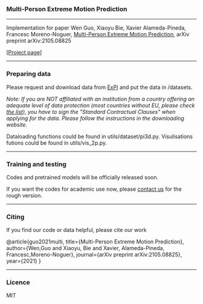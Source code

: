 
### Multi-Person Extreme Motion Prediction
---
Implementation for paper
Wen Guo, Xiaoyu Bie, Xavier Alameda-Pineda, Francesc Moreno-Noguer,
[Multi-Person Extreme Motion Prediction](https://arxiv.org/abs/2105.08825),
arXiv preprint arXiv:2105.08825

[[Project page](https://team.inria.fr/robotlearn/multi-person-extreme-motion-prediction/)]

---
### Preparing data
Please request and download data from [ExPI](https://zenodo.org/record/5578329#.YbjaLPHMK3J) and put the data in /datasets.

*Note: If you are NOT affiliated with an institution from a country offering an adequate level of data protection 
(most countries without EU, please check [the list](https://ec.europa.eu/info/law/law-topic/data-protection/international-dimension-data-protection/adequacy-decisions_en)), you have to sign the "Standard Contractual Clauses" when applying for the data. Please follow the instructions in the downloading website.*

Dataloading functions could be found in utils/dataset/pi3d.py. Visulisations futions could be found in utils/vis_2p.py.

---
### Training and testing
Codes and pretrained models will be officially released soon. 

If you want the codes for academic use now, please [contact us](wen.guo@inria.fr) for the rough version.

---
### Citing
If you find our code or data helpful, please cite our work

@article{guo2021multi,
    title={Multi-Person Extreme Motion Prediction}, 
    author={Wen,Guo and Xiaoyu, Bie and Xavier, Alameda-Pineda, Francesc,Moreno-Noguer}, 
    journal={arXiv preprint arXiv:2105.08825}, 
    year={2021} }

---
### Licence
MIT


